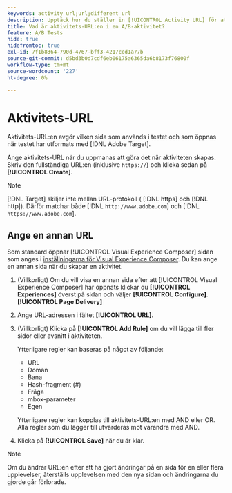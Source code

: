 ```yaml
---
keywords: activity url;url;different url
description: Upptäck hur du ställer in [!UICONTROL Activity URL] för att definiera testsidor och säkerställa korrekt testdesign.
title: Vad är aktivitets-URL:en i en A/B-aktivitet?
feature: A/B Tests
hide: true
hidefromtoc: true
exl-id: 7f1b8364-790d-4767-bff3-4217ced1a77b
source-git-commit: d5bd3b0d7cdf6eb06175a6365da6b8173f76800f
workflow-type: tm+mt
source-wordcount: '227'
ht-degree: 0%

---
```


# Aktivitets-URL

Aktivitets-URL:en avgör vilken sida som används i testet och som öppnas när testet har utformats med [!DNL Adobe Target].

Ange aktivitets-URL när du uppmanas att göra det när aktiviteten skapas. Skriv den fullständiga URL:en (inklusive `https://`) och klicka sedan på **[!UICONTROL Create]**.

>[!NOTE]
>
>[!DNL Target] skiljer inte mellan URL-protokoll ( [!DNL https] och [!DNL http]). Därför matchar både [!DNL `http://www.adobe.com`] och [!DNL `https://www.adobe.com`].

## Ange en annan URL

Som standard öppnar [!UICONTROL Visual Experience Composer] sidan som anges i [inställningarna för Visual Experience Composer](/help/main/administrating-target/visual-experience-composer-set-up.md). Du kan ange en annan sida när du skapar en aktivitet.

1. (Villkorligt) Om du vill visa en annan sida efter att [!UICONTROL Visual Experience Composer] har öppnats klickar du **[!UICONTROL Experiences]** överst på sidan och väljer **[!UICONTROL Configure]**.**[!UICONTROL Page Delivery]**

1. Ange URL-adressen i fältet **[!UICONTROL URL]**.

1. (Villkorligt) Klicka på **[!UICONTROL Add Rule]** om du vill lägga till fler sidor eller avsnitt i aktiviteten.

   Ytterligare regler kan baseras på något av följande:

   * URL
   * Domän
   * Bana
   * Hash-fragment (#)
   * Fråga
   * mbox-parameter
   * Egen

   Ytterligare regler kan kopplas till aktivitets-URL:en med AND eller OR. Alla regler som du lägger till utvärderas mot varandra med AND.

1. Klicka på **[!UICONTROL Save]** när du är klar.

<!-- If you entered a URL for a site that does not include the [!DNL Target]s JavaScript code, you cannot select page elements.

By default, the [!UICONTROL Visual Experience Composer] does not allow changes to elements containing JavaScript, such as rotating banners. You can toggle off **[!UICONTROL Render using JavaScript]** if you want to be able to alter those elements using the [!UICONTROL Visual Experience Composer].-->

>[!NOTE]
>
>Om du ändrar URL:en efter att ha gjort ändringar på en sida för en eller flera upplevelser, återställs upplevelsen med den nya sidan och ändringarna du gjorde går förlorade.
